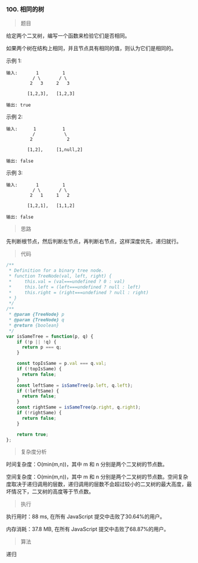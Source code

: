 ### 100. 相同的树

> 题目

给定两个二叉树，编写一个函数来检验它们是否相同。

如果两个树在结构上相同，并且节点具有相同的值，则认为它们是相同的。

示例 1:
```
输入:       1         1
          / \       / \
         2   3     2   3

        [1,2,3],   [1,2,3]

输出: true
```

示例 2:
```
输入:      1          1
          /           \
         2             2

        [1,2],     [1,null,2]

输出: false
```

示例 3:
```
输入:       1         1
          / \       / \
         2   1     1   2

        [1,2,1],   [1,1,2]

输出: false
```

> 思路

先判断根节点，然后判断左节点，再判断右节点，这样深度优先，递归就行。

> 代码

```js
/**
 * Definition for a binary tree node.
 * function TreeNode(val, left, right) {
 *     this.val = (val===undefined ? 0 : val)
 *     this.left = (left===undefined ? null : left)
 *     this.right = (right===undefined ? null : right)
 * }
 */
/**
 * @param {TreeNode} p
 * @param {TreeNode} q
 * @return {boolean}
 */
var isSameTree = function(p, q) {
    if (!p || !q) {
      return p === q;
    }

    const topIsSame = p.val === q.val;
    if (!topIsSame) {
      return false;
    }
    const leftSame = isSameTree(p.left, q.left);
    if (!leftSame) {
      return false;
    }
    const rightSame = isSameTree(p.right, q.right);
    if (!rightSame) {
      return false;
    }

    return true;
};
```

> 复杂度分析

时间复杂度：O(min(m,n))，其中 m 和 n 分别是两个二叉树的节点数。

空间复杂度：O(min(m,n))，其中 m 和 n 分别是两个二叉树的节点数。空间复杂度取决于递归调用的层数，递归调用的层数不会超过较小的二叉树的最大高度，最坏情况下，二叉树的高度等于节点数。

> 执行

执行用时：88 ms, 在所有 JavaScript 提交中击败了30.64%的用户。

内存消耗：37.8 MB, 在所有 JavaScript 提交中击败了68.87%的用户。

> 算法

递归

